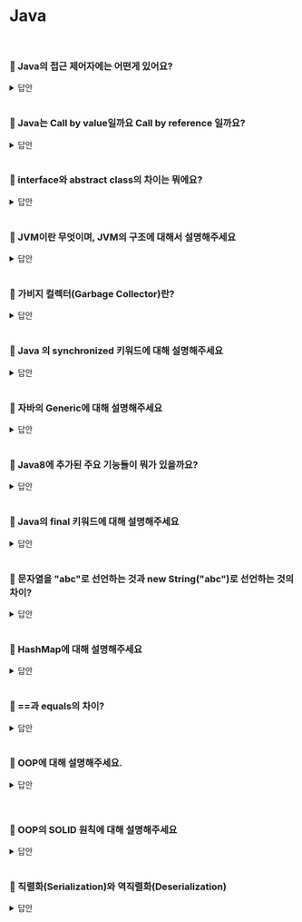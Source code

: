 # Java
<br>

### 📌 Java의 접근 제어자에는 어떤게 있어요?

<details>
   <summary> 답안 </summary>
<br />
   
- 자바의 접근 제어자는 크게 `public`, `private`, `protected`, `default`가 있습니다. <br>
  public은 모든 접근을 허용하여 외부 클래스에서도 자유롭게 사용이 가능합니다 <br>
  private 모든 접근을 제한하여 외부에서의 접근은 불가하고, 같은 클래스 내에서만 접근이 가능합니다. <br>
  protected는 이를 상속받은 자식 클래스와, 같은 패키지안의 모든 클래스만 접근이 가능합니다. <br>
  default는 클래스에 접근제어자가 없으면 default로 선언되며, 같은 패키지안의 클래스에서만 접근이 가능합니다.<br>

  <details>
      <summary> <strong> protected와 private은 각각 언제 사용할 수 있나요? </strong> </summary>
   <br />
   
  - protected를 사용하는 주된 이유는 무분별한 인스턴스 생성을 방지하고 , 해당 클래스를 상속받은 클래스와 같은 패키지내의 클래스만 생성자를 호출할 수 있게 제한함으로써 객체의 일관성을 유지하기 위해서 사용합니다. <br>
        private을 사용하는 주된 이유는 정보은닉과 캡슐화를 위해 사용합니다. 클래스 내부에 있는 데이터를 보호하고 데이터에 접근 자체를 막아주어 일관성을 보장하기 위해 사용됩니다. 
   
   </details>
   <br>
   
</details>
<br>

### 📌 Java는 Call by value일까요 Call by reference 일까요? 

<details>
   <summary> 답안 </summary>
<br />
   
- 자바는 Call by value 입니다. 메서드에서 파라미터를 넘겨줄 때 파라미터의 reference를 넘겨주는 것이 아닌 파라미터의 메모리 주소를 복사해서 넘겨주기 때문에 Call by value입니다. 예시로 파라미터를 넘겨받은 곳에서 파라미터에 새로운 값을 할당하여도 호출처에서 넘겨준 파라미터는 변경되지 않습니다. 
</details>
<br>

### 📌 interface와 abstract class의 차이는 뭐에요?

<details>
   <summary> 답안 </summary>
<br />

- 추상 클래스와 인터페이스 모두 이를 상속받거나 구현하는 클래스들이 추상메서드를 구현합니다. 추상 클래스는 is-a관계이지만 인터페이스는 has-a 관계를 사용합니다. 
   </details>
<br>

### 📌 JVM이란 무엇이며, JVM의 구조에 대해서 설명해주세요

<details>
   <summary> 답안 </summary>
<br />

- JVM (Java Virtual Machine)은 자바 바이트코드(.class)를 운영체제가 이해할 수 있는 기계어로 변환하여 실행하는 역할을 합니다. 
- JVM은 크게 `클래스 로더(ClassLoader)`, `실행 엔진(ExecutionEngine)`, `런타임 데이터 영역(RuntimeDataArea)` 세가지로 이루어져있습니다. <br>
  - `클래스 로더`는 JVM이 프로그램을 실행할 때 필요한 클래스(.class)를 동적으로 로드합니다. 클래스로더는 자바 애플리케이션 실행 시점에 필요한 클래스만을 로드하는데,
     런타임 시점에 모든 클래스를 로드하는것은 비효율적이기 때문입니다.
  - `실행 엔진`은 클래스 로더가 로드한 클래스의 바이트코드를 실행하는 역할입니다. 실행 엔진은 바이트 코드를 한 줄씩 해석하며 실행하거나, JIT 컴파일러를 사용하여
     바이트코드 전체를 기계어로 변환 후 실행합니다. 또한 실행 엔진은 가비지 컬렉터를 포함하고 있어, 더 이상 사용되지 않는 메모리를 자동으로 정리해줍니다.
  - `런타임 데이터 영역`은 프로그램 실행 중에 사용되는 다양한 데이터를 저장하는 공간입니다. 이 영역은 `메서드 영역`, `힙 영역`, `스택 영역`, `PC 레지스터`, `네이티브 메서드 스택`으로 구분됩니다.
   <br>
   <details>
      <summary> <strong> JVM의 메모리 구조에 대해서 설명해주세요 </strong> </summary>
   <br />

   - JVM의 메모리 구조는 크게 `메서드 영역`, `힙 영역`, `스택 영역`, `PC 레지스터`, `네이티브 메서드 스택`으로 구분됩니다.
     - `메서드 영역`은 클래스의 이름, 타입, 접근제어자 등 클래스와 관련된 정보를 저장합니다.
     - `힙 영역`은 new를 통해 생성된 객체와 배열의 인스턴스 등이 저장되어 있습니다. 가비지 컬렉터는 힙 영역을 청소하며 메모리 공간을 확보합니다.
     - `스택 영역`은 메서드가 실행되면 스택 영역에 메서드에 대한 영역이 1개 생깁니다. 이 영역에 지역변수, 매개변수 등이 저장됩니다.
     - `PC 레지스터`영역에는 현재 쓰레드가 실행되는 부분의 주소와 명령을 저장합니다.
     - `네이티브 메서드 스택`에는 자바 외의 언어(C, C++)로 작성된 코드를 위한 메모리 영역입니다. JNI를 통해 실행됩니다. 
   </details>
<br>
   </details>
<br>

### 📌 가비지 컬렉터(Garbage Collector)란?

<details>
   <summary> 답안 </summary>
<br />

- 가비지 컬렉터란 JVM의 실행 엔진의 한 요소입니다. JVM은 Heap 영역을 위주로 탐색하며 new와 같은 연산에 의해 새롭게 생성된 객체들 중에서 더 이상 참조되지 않는 객체를 정리해 줍니다.
  <br>
  <details>
      <summary> <strong> GC 방식에 대해 아는대로 설명해주세요 </strong> </summary>
   <br />
     
     - Young영역과 Old영역은 메모리 구조가 다르게 되어있어 세부적인 동작 방식은 다르지만 공통된 두가지 방식이 있습니다. <br>
       (1). Stop The World : 가비지 컬렉터를 실행하기 위해 JVM이 애플리케이션 실행을 멈추는 작업입니다. GC를 실행하는 쓰레드를 제외하고 모든 쓰레드들이 중단되고, GC가 완료되면 작업이 재개됩니다. <br>
       (2). Mark And Sweep : <br>
          - Mark : 사용되는 메모리와 사용되지 않는 메모리를 구분합니다.
          - Sweep : Mark 단계에서 사용되지 않음 으로 식별된 메모리를 해제하는 작업입니다. <br>
   
       Stop The World를 통해 모든 작업을 중단시키면, GC는 스택의 모든 변수 또는 Reachable 객체를 스캔하면서 각각이 어떤 객체를 참조하고 있는지를 탐색하게 됩니다.
       그리고 사용되고 있는 메모리를 식별하는데, 이러한 과정을 Mark라고 합니다. 이후에 Mark가 되지 않는 객체들을 메모리에서 제거하는데 이 과정을 Sweep이라고 합니다. 
       <br>

       <strong> <Minor GC의 동작 방식> </strong> <br>
       Minor의 동작 방식은 1개의 Eden의 영역과 2개의 Survivor 영역 총 3가지로 나뉘게 됩니다. <br>
       - 새로 생성된 객체가 Eden 영역에 할당됩니다.
       - 객체가 계속 생성되어 <strong> Eden 영역이 꽉차게 되고 Minor GC가 실행 </strong>됩니다.
          - Eden 영역에서 사용되지 않는 객체의 메모리가 해제 됩니다.
          - Eden 영역에서 살아남은 객체는 1개의 Survivor 영역으로 이동됩니다.
       - 1~2번의 과정이 반복되다가 Survivor 영역이 가득 차게 되면 Survivor 영역에서 살아남은 객체를 다른 Survivor 영역으로 이동시킵니다. (1개의 Survivor 영역은 반드시 빈 상태가 됩니다.)
       - 이러한 과정을 반복하여 계속 살아남은 객체는 Old 영역으로 이동됩니다. <br>

       <strong> <Major GC의 동작 방식> </strong> <br>
       Young 영역에서 오래 살아남은 객체는 Old영역으로 이동하게 되는데, 이런 <strong>Old 영역의 메모리가 부족해지면 Major GC가 발생</strong>하게 됩니다. <br>
       또한 Young 영역보다 Old 영역이 크기 때문에 일반적으로  Major GC가 Minor GC보다 시간이 오래걸리며, 10배 이상의 시간을 사용하게 됩니다.
       참고로 Young 영역과 Old 영역을 동시에 처리하는 GC는 Full GC라고 합니다. 
      
   </details>
<br>
   
</details>
<br>

### 📌 Java 의 synchronized 키워드에 대해 설명해주세요

<details>
   <summary> 답안 </summary>
<br />
- 자바에서 지원하는 synchronized 키워드는 여러 쓰레드가 하나의 자원을 이용하고자 할 때, 한 쓰레드가 해당 자원을 사용중인 경우, 데이터에 접근할 수 없도록 막아주는 키워드 입니다.    synchronized 키워드를 이용하면 병렬 상황에서 자원의 접근을 안전하게 하지만, 자원을 이용하지 않는 쓰레드는 락에 의한 병목 현상이 일어나게 됩니다. 

</details>
<br>

### 📌 자바의 Generic에 대해 설명해주세요

<details>
   <summary> 답안 </summary>
<br />

- 제네릭은 구체적인 타입에 대한 정보를 타입 정의 시점이 아닌 타입의 인스턴스화 시점에 전달함으로써 하나의 타입으로 여러가지 타입을 표현하는 프로그래밍 기법입니다. 제네릭의 주요 기능은
  다양한 타입의 객체를 다루는 메서드나 클래스에 대해서 컴파일 타임에 타입 체크를 가능하게 하여 타입 안정성을 높이고 형 변환의 번거로움을 줄여주는 것입니다. 
</details>
<br>

### 📌 Java8에 추가된 주요 기능들이 뭐가 있을까요?

<details>
   <summary> 답안 </summary>
<br />

- Lambda, Stream, Optional, 함수형 인터페이스, 인터페이스의 Default 메서드 등이 있습니다. 
</details>
<br>

### 📌 Java의 final 키워드에 대해 설명해주세요

<details>
   <summary> 답안 </summary>
<br />

- 자바의 final 키워드는 어떤 데이터의 불변성을 보장하고 싶을 때 사용합니다. 하지만 인스턴스 타입의 final 키워드를 붙일 경우 그 데이터의 주소값은 변하지 않겠지만, 인스턴스가 가지고있는 데이터는 변할 수 있음을 알고 주의해서 사용해야 합니다. 
</details>
<br>

### 📌 문자열을 "abc"로 선언하는 것과 new String("abc")로 선언하는 것의 차이?

<details>
   <summary> 답안 </summary>
<br />

- 리터럴 문자열을 사용할 경우 JVM 내의 특별한 공간이 String constantPool안에 생성이 되기 때문에 같은 리터럴 문자열에 대해서 새로운 인스턴스를 생성하는 것이 아닌 constantPool안에 선언되어 있는 리터럴 문자열을 그대로 사용하게 됩니다. 하지만 new 연산자를 통해서 String 인스턴스를 만드는 경우 String constantPool안에 생성이 되지 않고 JVM의 Heap 메모리 안에 생성이 됩니다. 같은 문자열이라 할지라도 new 연산자를 통해 생성된 String 인스턴스인 경우 매번 새로운 인스턴스를 생성하게 됩니다. 
</details>
<br>


### 📌 HashMap에 대해 설명해주세요

<details>
   <summary> 답안 </summary>
<br />

- Java의 HashMap은 Map 인터페이스의 구현체 중 하나로 조회의 성능에 있어 O(1)의 시간복잡도를 가지고 있습니다. 내부적으로 값을 저장하기 위한 배열을 가지고 있으며 이를 해시 버킷이라고 부릅니다. 

  <details>
     <summary> <strong> Hash collision 발생 시 자바는 어떻게 대처할까요? </strong> </summary>
   <br />
     
  - Java의 해시맵은 해시 충돌을 해결하기 위해 내부적으로 연결리스트를 활용한 체이닝 방식을 사용하고 있으며, 체이닝의 길이가 일정 길이를 넘어가는 순간 연결리스트가 아닌 트리 자료구조를 사용하고 있습니다. 
  </details>
  <br>

</details>
<br>

### 📌 ==과 equals의 차이?

<details>
   <summary> 답안 </summary>
<br />

- `==`과 `equals`의 차이는 동일성과 동등성의 차이입니다. 동일성은 두 개의 객체와 완전히 같은 경우를 의미합니다. 완전히 같다는 것은 사실상 하나의 객체로 봐도 무방하며
  주소 값이 같기 때문에 두 변수가 같은 객체를 가르키고 있습니다. 동등성은 두 개의 객체가 같은 정보를 갖고 있는 경우를 의미합니다. 동등성은 변수가 참조하고 있는 객체의 주소가
  서로 다르더라도 내용(데이터)만 같으면 두 변수는 동등하다고 얘기할 수 있습니다.

   <details>
     <summary> <strong> Enum의 비교는 ==일까 equals()일까요? </strong> </summary>
   <br />
      
   - enum의 비교는 equals() 메서드를 사용하고 있지만, eqauls 메서드의 내부를 보면 ==으로 비교하고 있기 때문에 사실상 ==과 equals() 메서드 모두 사용이 가능합니다. 
   </details>
   <br>
   
</details>
<br>

### 📌 OOP에 대해 설명해주세요.

<details>
   <summary> 답안 </summary>
<br />
   
- OOP(Object Oriented Programming)란 객체 지향 프로그래밍을 의미합니다. 객체 지향 프로그래밍은 현실 세계를 프로그래밍으로 옮겨와 현실 세계의 사물들을 객체로 보고,
  그 객체로 부터 개발하고자 하는 특징과 기능을 뽑아와 프로그래밍 하는 기법입니다. OOP를 코드로 작성하면 재사용성과 변형 가능성을 높일 수 있습니다.

   <details>
      <summary> <strong> 객체 지향 프로그래밍의 특징에 대해 설명해 주세요. </strong> </summary>
   <br />

   - 객체 지향 프로그래밍은 크게 `추상화`, `캡슐화`, `상속`, `다형성`의 네가지 특징을 가지고 있습니다.
   - 추상화란 객체에서 공통된 속성과 행위를 추출하여 정의하는 것을 의미합니다. 자바에서 추상화를 구현할 수 있는 방법은 인터페이스와 추상클래스가 있습니다.
   - 상속이란 기존의 클래스를 재활용하여 새로운 클래스를 작성하는 방식이며, 클래스들 간의 공유하는 속성과 기능들을 반복적으로 정의할 필요 없이 딱 한번만 정의해두고 재사용 할 수 있어
     반복적인 코드를 최소화하고 공유하는 속성과 기능에 간편하게 접근하여 사용하는 방식입니다. 
   - 다형성이란 어떤 객체의 속성이나 기능이 상황에 따라 여러가지 형태를 가질 수 있는 성질을 의미합니다. 대표적인 예로 메서드 오버라이딩과 오버로딩이 있습니다.
   - 캡슐화란 서로 연관있는 속성과 기능듩을 하나의 캡슐로 만들어 데이터를 외부로부터 보호하는 것을 의미합니다. 캡슐화를 하는 이유는 크게
     외부로부터 클래스에 정의된 속성과 기능들을 보호하는 데이터 보호 역할과 내부의 동작을 감추고 외부에는 필요한 부분만을 노출하는 데이터 은닉 두가지로 나뉘어져 있습니다. 
</details>
<br>
   
</details>
<br>

### 📌 OOP의 SOLID 원칙에 대해 설명해주세요

<details>
   <summary> 답안 </summary>
<br />

- SOLID원칙은 객체 지향 개발에 대한 5가지 원칙을 가지고 있습니다.
   - SRP(Single Responsibility Principle, 단일 책임 원칙) : 클래스는 단 하나의 목적을 가져야 하며, 클래스를 변경하는 이유는 단 하나의 이유여야 한다.
   - OCP(Open-Closed Principle, 개방 폐쇠 원칙) : 클래스는 확장에 열려있고, 변경에는 닫혀있어야 한다.
   - LSP(Liskov Substitution Principle, 리스코프 치환 원칙) : 상위 타입 객체를 하위 타입으로 변경하여도 프로그램은 일관되게 동작되어야 한다.
   - ISP(Interface Segregation Principle, 인터페이스 분리 원칙) : 클라이언트는 이용하지 않는 메서드에 의존하지 않도록 인터페이스를 분리해야 한다.
   - DIP(Dependency Inversion Principle, 의존 역전 법칙) : 구체화된 클래스가 아닌, 추상화된 인터페이스에 의존해야 한다. 
   </details>
<br>

### 📌 직렬화(Serialization)와 역직렬화(Deserialization)

<details>
   <summary> 답안 </summary>
<br />

   - 직렬화란 객체들의 데이터를 연속적인 데이터(스트림)로 변형하여 전송 가능한 형태로 만드는 것이며, 역직렬화란 직렬화된 데이터를 다시 객체의 형태로 변환하는 것입니다. <br>
     객체 데이터를 통신하기 쉬운 포맷(Byte, CSV, Json..)형태로 만들어주는 작업을 직렬화로 볼 수 있으며, 역으로 포맷(Byte, CSV, Json..)형태에서 객체로 변환하는
     과정을 역직렬화라고 할 수 있습니다. 
   </details>
<br>

